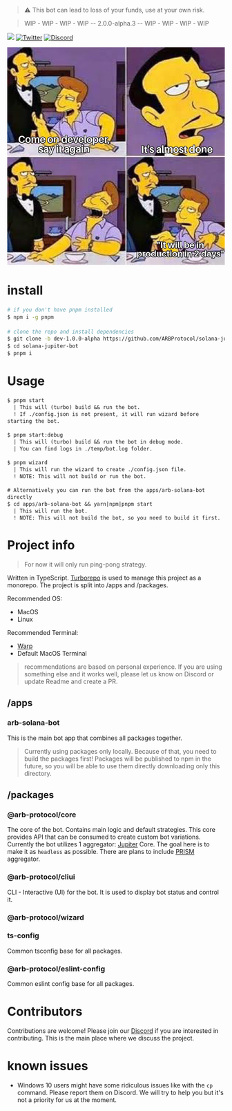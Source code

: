 > ⚠️ This bot can lead to loss of your funds, use at your own risk.

> WIP - WIP - WIP - WIP -- 2.0.0-alpha.3 -- WIP - WIP - WIP - WIP

[![](https://img.shields.io/badge/License-MIT-brightgreen)](#license)
[![Twitter](https://img.shields.io/twitter/follow/ArbProtocol.svg?style=social&label=ArbProtocol)](https://twitter.com/ArbProtocol)
[![Discord](https://img.shields.io/discord/985095351293845514?logo=discord&logoColor=white&style=flat-square)](https://discord.gg/wcxYzfKNaE)

![](https://github.com/ARBProtocol/solana-jupiter-bot/blob/dev-1.0.0-alpha/.gifs/very-important-image.jpg)

# install

```bash
# if you don't have pnpm installed
$ npm i -g pnpm

# clone the repo and install dependencies
$ git clone -b dev-1.0.0-alpha https://github.com/ARBProtocol/solana-jupiter-bot.git
$ cd solana-jupiter-bot
$ pnpm i
```

# Usage

```
$ pnpm start
  | This will (turbo) build && run the bot.
  ! If ./config.json is not present, it will run wizard before starting the bot.

$ pnpm start:debug
  | This will (turbo) build && run the bot in debug mode.
  | You can find logs in ./temp/bot.log folder.

$ pnpm wizard
  | This will run the wizard to create ./config.json file.
  ! NOTE: This will not build or run the bot.

# Alternatively you can run the bot from the apps/arb-solana-bot directly
$ cd apps/arb-solana-bot && yarn|npm|pnpm start
  | This will run the bot.
  ! NOTE: This will not build the bot, so you need to build it first.

```

# Project info

> For now it will only run ping-pong strategy.

Written in TypeScript. [Turborepo](https://turbo.build/) is used to manage this project as a monorepo.
The project is split into /apps and /packages.

Recommended OS:

- MacOS
- Linux

Recommended Terminal:

- [Warp](https://www.warp.dev/)
- Default MacOS Terminal

> recommendations are based on personal experience. If you are using something else and it works well, please let us know on Discord or update Readme and create a PR.

## /apps

### arb-solana-bot

This is the main bot app that combines all packages together.

> Currently using packages only locally. Because of that, you need to build the packages first! Packages will be published to npm in the future, so you will be able to use them directly downloading only this directory.

## /packages

### @arb-protocol/core

The core of the bot. Contains main logic and default strategies. This core provides API that can be consumed to create custom bot variations.
Currently the bot utilizes 1 aggregator: [Jupiter](https://jup.ag/) Core.
The goal here is to make it as `headless` as possible. There are plans to include [PRISM](https://prism.ag/) aggregator.

### @arb-protocol/cliui

CLI - Interactive (UI) for the bot. It is used to display bot status and control it.

### @arb-protocol/wizard

### ts-config

Common tsconfig base for all packages.

### @arb-protocol/eslint-config

Common eslint config base for all packages.

# Contributors

Contributions are welcome! Please join our [Discord](https://discord.gg/wcxYzfKNaE) if you are interested in contributing. This is the main place where we discuss the project.

# known issues

- Windows 10 users might have some ridiculous issues like with the `cp` command. Please report them on Discord. We will try to help you but it's not a priority for us at the moment.
